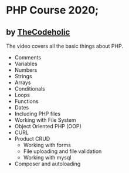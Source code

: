# PHP Course 2020;

## by [TheCodeholic](https://www.youtube.com/watch?v=2eebptXfEvw&list=WL&index=1)

The video covers all the basic things about PHP. 

 - Comments
 - Variables
 - Numbers
 - Strings
 - Arrays
 - Conditionals
 - Loops
 - Functions
 - Dates
 - Including PHP files
 - Working with File System
 - Object Oriented PHP (OOP)
 - CURL
 - Product CRUD
    - Working with forms
    - File uploading and file validation
    - Working with mysql
 - Composer and autoloading
